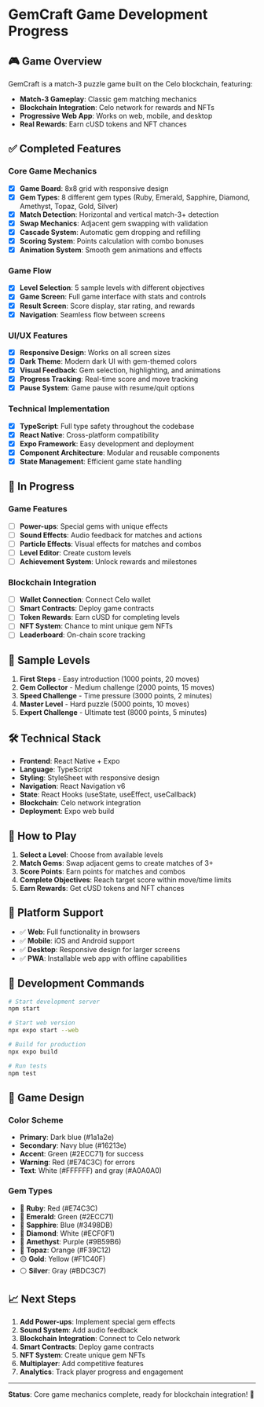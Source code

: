 # GemCraft Game Development Progress

## 🎮 Game Overview
GemCraft is a match-3 puzzle game built on the Celo blockchain, featuring:
- **Match-3 Gameplay**: Classic gem matching mechanics
- **Blockchain Integration**: Celo network for rewards and NFTs
- **Progressive Web App**: Works on web, mobile, and desktop
- **Real Rewards**: Earn cUSD tokens and NFT chances

## ✅ Completed Features

### Core Game Mechanics
- [x] **Game Board**: 8x8 grid with responsive design
- [x] **Gem Types**: 8 different gem types (Ruby, Emerald, Sapphire, Diamond, Amethyst, Topaz, Gold, Silver)
- [x] **Match Detection**: Horizontal and vertical match-3+ detection
- [x] **Swap Mechanics**: Adjacent gem swapping with validation
- [x] **Cascade System**: Automatic gem dropping and refilling
- [x] **Scoring System**: Points calculation with combo bonuses
- [x] **Animation System**: Smooth gem animations and effects

### Game Flow
- [x] **Level Selection**: 5 sample levels with different objectives
- [x] **Game Screen**: Full game interface with stats and controls
- [x] **Result Screen**: Score display, star rating, and rewards
- [x] **Navigation**: Seamless flow between screens

### UI/UX Features
- [x] **Responsive Design**: Works on all screen sizes
- [x] **Dark Theme**: Modern dark UI with gem-themed colors
- [x] **Visual Feedback**: Gem selection, highlighting, and animations
- [x] **Progress Tracking**: Real-time score and move tracking
- [x] **Pause System**: Game pause with resume/quit options

### Technical Implementation
- [x] **TypeScript**: Full type safety throughout the codebase
- [x] **React Native**: Cross-platform compatibility
- [x] **Expo Framework**: Easy development and deployment
- [x] **Component Architecture**: Modular and reusable components
- [x] **State Management**: Efficient game state handling

## 🚧 In Progress

### Game Features
- [ ] **Power-ups**: Special gems with unique effects
- [ ] **Sound Effects**: Audio feedback for matches and actions
- [ ] **Particle Effects**: Visual effects for matches and combos
- [ ] **Level Editor**: Create custom levels
- [ ] **Achievement System**: Unlock rewards and milestones

### Blockchain Integration
- [ ] **Wallet Connection**: Connect Celo wallet
- [ ] **Smart Contracts**: Deploy game contracts
- [ ] **Token Rewards**: Earn cUSD for completing levels
- [ ] **NFT System**: Chance to mint unique gem NFTs
- [ ] **Leaderboard**: On-chain score tracking

## 🎯 Sample Levels

1. **First Steps** - Easy introduction (1000 points, 20 moves)
2. **Gem Collector** - Medium challenge (2000 points, 15 moves)
3. **Speed Challenge** - Time pressure (3000 points, 2 minutes)
4. **Master Level** - Hard puzzle (5000 points, 10 moves)
5. **Expert Challenge** - Ultimate test (8000 points, 5 minutes)

## 🛠️ Technical Stack

- **Frontend**: React Native + Expo
- **Language**: TypeScript
- **Styling**: StyleSheet with responsive design
- **Navigation**: React Navigation v6
- **State**: React Hooks (useState, useEffect, useCallback)
- **Blockchain**: Celo network integration
- **Deployment**: Expo web build

## 🚀 How to Play

1. **Select a Level**: Choose from available levels
2. **Match Gems**: Swap adjacent gems to create matches of 3+
3. **Score Points**: Earn points for matches and combos
4. **Complete Objectives**: Reach target score within move/time limits
5. **Earn Rewards**: Get cUSD tokens and NFT chances

## 📱 Platform Support

- ✅ **Web**: Full functionality in browsers
- ✅ **Mobile**: iOS and Android support
- ✅ **Desktop**: Responsive design for larger screens
- ✅ **PWA**: Installable web app with offline capabilities

## 🔧 Development Commands

```bash
# Start development server
npm start

# Start web version
npx expo start --web

# Build for production
npx expo build

# Run tests
npm test
```

## 🎨 Game Design

### Color Scheme
- **Primary**: Dark blue (#1a1a2e)
- **Secondary**: Navy blue (#16213e)
- **Accent**: Green (#2ECC71) for success
- **Warning**: Red (#E74C3C) for errors
- **Text**: White (#FFFFFF) and gray (#A0A0A0)

### Gem Types
- 💎 **Ruby**: Red (#E74C3C)
- 💚 **Emerald**: Green (#2ECC71)
- 💙 **Sapphire**: Blue (#3498DB)
- 💠 **Diamond**: White (#ECF0F1)
- 💜 **Amethyst**: Purple (#9B59B6)
- 🧡 **Topaz**: Orange (#F39C12)
- 🟡 **Gold**: Yellow (#F1C40F)
- ⚪ **Silver**: Gray (#BDC3C7)

## 📈 Next Steps

1. **Add Power-ups**: Implement special gem effects
2. **Sound System**: Add audio feedback
3. **Blockchain Integration**: Connect to Celo network
4. **Smart Contracts**: Deploy game contracts
5. **NFT System**: Create unique gem NFTs
6. **Multiplayer**: Add competitive features
7. **Analytics**: Track player progress and engagement

---

**Status**: Core game mechanics complete, ready for blockchain integration! 🎉

